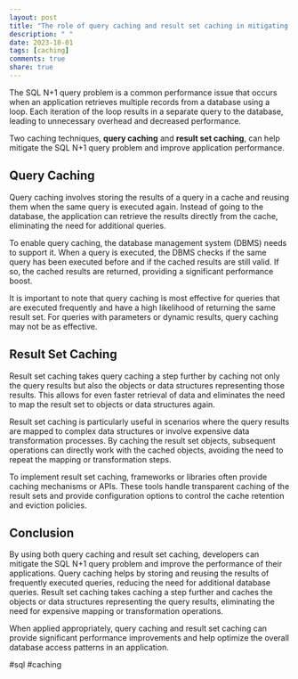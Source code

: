 ```yaml
---
layout: post
title: "The role of query caching and result set caching in mitigating SQL N+1 query problem"
description: " "
date: 2023-10-01
tags: [caching]
comments: true
share: true
---
```


The SQL N+1 query problem is a common performance issue that occurs when an application retrieves multiple records from a database using a loop. Each iteration of the loop results in a separate query to the database, leading to unnecessary overhead and decreased performance. 

Two caching techniques, **query caching** and **result set caching**, can help mitigate the SQL N+1 query problem and improve application performance.

## Query Caching

Query caching involves storing the results of a query in a cache and reusing them when the same query is executed again. Instead of going to the database, the application can retrieve the results directly from the cache, eliminating the need for additional queries.

To enable query caching, the database management system (DBMS) needs to support it. When a query is executed, the DBMS checks if the same query has been executed before and if the cached results are still valid. If so, the cached results are returned, providing a significant performance boost.

It is important to note that query caching is most effective for queries that are executed frequently and have a high likelihood of returning the same result set. For queries with parameters or dynamic results, query caching may not be as effective.

## Result Set Caching

Result set caching takes query caching a step further by caching not only the query results but also the objects or data structures representing those results. This allows for even faster retrieval of data and eliminates the need to map the result set to objects or data structures again.

Result set caching is particularly useful in scenarios where the query results are mapped to complex data structures or involve expensive data transformation processes. By caching the result set objects, subsequent operations can directly work with the cached objects, avoiding the need to repeat the mapping or transformation steps.

To implement result set caching, frameworks or libraries often provide caching mechanisms or APIs. These tools handle transparent caching of the result sets and provide configuration options to control the cache retention and eviction policies.

## Conclusion

By using both query caching and result set caching, developers can mitigate the SQL N+1 query problem and improve the performance of their applications. Query caching helps by storing and reusing the results of frequently executed queries, reducing the need for additional database queries. Result set caching takes caching a step further and caches the objects or data structures representing the query results, eliminating the need for expensive mapping or transformation operations.

When applied appropriately, query caching and result set caching can provide significant performance improvements and help optimize the overall database access patterns in an application.

#sql #caching